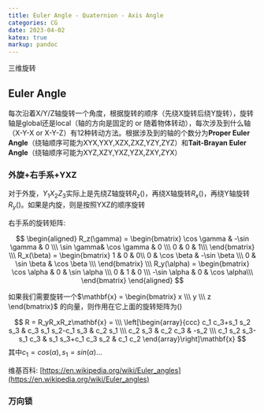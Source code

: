 ```yaml
---
title: Euler Angle - Quaternion - Axis Angle
categories: CG
date: 2023-04-02
katex: true
markup: pandoc
---
```

三维旋转

<!--more-->

## Euler Angle
每次沿着X/Y/Z轴旋转一个角度，根据旋转的顺序（先绕X旋转后绕Y旋转），旋转轴是global还是local（轴的方向是固定的 or 随着物体转动），每次涉及到什么轴（X-Y-X or X-Y-Z）有12种转动方法。根据涉及到的轴的个数分为**Proper Euler Angle**（绕轴顺序可能为XYX,YXY,XZX,ZXZ,YZY,ZYZ）和**Tait-Brayan Euler Angle**（绕轴顺序可能为XYZ,XZY,YXZ,YZX,ZXY,ZYX）

### 外旋+右手系+YXZ
对于外旋，$Y_1X_2Z_3$实际上是先绕Z轴旋转$R_z()$，再绕X轴旋转$R_x()$，再绕Y轴旋转$R_y()$。如果是内旋，则是按照YXZ的顺序旋转

右手系的旋转矩阵:

$$
\begin{aligned}
R_z(\gamma) = \begin{bmatrix}
\cos \gamma & -\sin \gamma & 0 \\\
\sin \gamma& \cos \gamma & 0 \\\
0 & 0 & 1\\\
\end{bmatrix} \\\
R_x(\beta) = \begin{bmatrix}
1 & 0 & 0\\
0 & \cos \beta & -\sin \beta \\\
0 & \sin \beta & \cos \beta \\\
\end{bmatrix} \\\
R_y(\alpha) = \begin{bmatrix}
\cos \alpha & 0 & \sin \alpha \\\
0 & 1 & 0 \\\
-\sin \alpha & 0 & \cos \alpha\\\
\end{bmatrix} 
\end{aligned}
$$

如果我们需要旋转一个$\mathbf{x} = \begin{bmatrix} x \\\ y \\\ z \end{bmatrix}$ 的向量，则作用在它上面的旋转矩阵为()

$$
R = R_yR_xR_z\mathbf{x} = \\\
\left[\begin{array}{ccc}
c_1 c_3+s_1 s_2 s_3 & c_3 s_1 s_2-c_1 s_3 & c_2 s_1 \\\
c_2 s_3 & c_2 c_3 & -s_2 \\\
c_1 s_2 s_3-s_1 c_3 & s_1 s_3+c_1 c_3 s_2 & c_1 c_2
\end{array}\right]\mathbf{x}
$$
其中$c_1 = cos(\alpha), s_1 = sin(\alpha)$...

维基百科: [https://en.wikipedia.org/wiki/Euler_angles](https://en.wikipedia.org/wiki/Euler_angles)

### 万向锁

